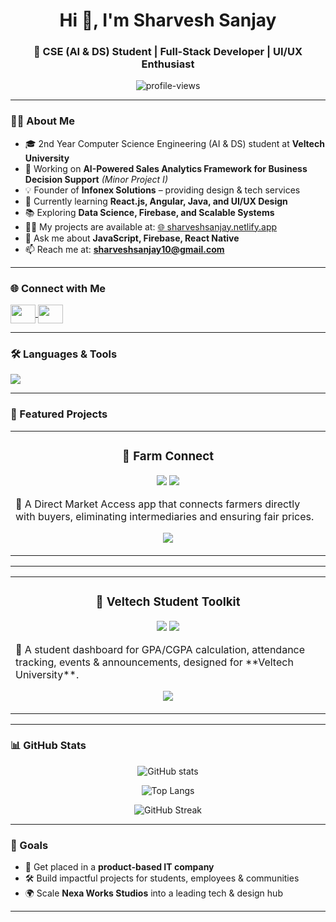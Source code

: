 <h1 align="center">Hi 👋, I'm Sharvesh Sanjay</h1>
<h3 align="center">🚀 CSE (AI & DS) Student | Full-Stack Developer | UI/UX Enthusiast</h3>

<p align="center">
  <img src="https://komarev.com/ghpvc/?username=sharveshsanjay&label=Profile%20views&color=0e75b6&style=flat" alt="profile-views" />
</p>

---

### 👨‍💻 About Me
- 🎓 2nd Year Computer Science Engineering (AI & DS) student at **Veltech University**  
- 🔭 Working on **AI-Powered Sales Analytics Framework for Business Decision Support** *(Minor Project I)*  
- 💡 Founder of **Infonex Solutions** – providing design & tech services  
- 🌱 Currently learning **React.js, Angular, Java, and UI/UX Design**  
- 📚 Exploring **Data Science, Firebase, and Scalable Systems**  
- 👨‍💻 My projects are available at: [🌐 sharveshsanjay.netlify.app](https://sharveshsanjay.netlify.app)  
- 💬 Ask me about **JavaScript, Firebase, React Native**  
- 📫 Reach me at: **sharveshsanjay10@gmail.com**  

---

### 🌐 Connect with Me
<p align="left">
<a href="https://linkedin.com/in/sharvesh-sanjay-m-862a74317" target="blank">
  <img align="center" src="https://raw.githubusercontent.com/rahuldkjain/github-profile-readme-generator/master/src/images/icons/Social/linked-in-alt.svg" height="30" width="40" />
</a>
<a href="https://instagram.com/sharveshsanjay_" target="blank">
  <img align="center" src="https://raw.githubusercontent.com/rahuldkjain/github-profile-readme-generator/master/src/images/icons/Social/instagram.svg" height="30" width="40" />
</a>
</p>

---

### 🛠️ Languages & Tools
<p align="left">
  <img src="https://skillicons.dev/icons?i=java,py,js,html,css,react,angular,vue,flutter,nodejs,php,mysql,sqlite,firebase,supabase,git,figma,photoshop,bootstrap,tailwind,c,chartjs,pandas" />
</p>

---

### 📌 Featured Projects  

<table>
  <tr>
    <td width="50%">
      <h3 align="center">🌾 Farm Connect</h3>
      <p align="center">
        <img src="https://img.shields.io/badge/React%20Native-20232A?style=for-the-badge&logo=react&logoColor=61DAFB" />
        <img src="https://img.shields.io/badge/Firebase-ffca28?style=for-the-badge&logo=firebase&logoColor=black" />
      </p>
      <p>🚜 A Direct Market Access app that connects farmers directly with buyers, eliminating intermediaries and ensuring fair prices.</p>
      <p align="center">
        <a href="https://github.com/sharveshsanjay/Farm-Connect" target="_blank">
          <img src="https://img.shields.io/badge/🔗%20View%20Project-blue?style=for-the-badge"/>
        </a>
      </p>
    </td>
  </tr>
</table>

---

<table>
  <tr>
    <td width="50%">
      <h3 align="center">🎒 Veltech Student Toolkit</h3>
      <p align="center">
        <img src="https://img.shields.io/badge/JavaScript-F7DF1E?style=for-the-badge&logo=javascript&logoColor=black" />
        <img src="https://img.shields.io/badge/HTML-CSS-blue?style=for-the-badge" />
      </p>
      <p>🎯 A student dashboard for GPA/CGPA calculation, attendance tracking, events & announcements, designed for **Veltech University**.</p>
      <p align="center">
        <a href="https://github.com/sharveshsanjay/Veltech-Student-Toolkit" target="_blank">
          <img src="https://img.shields.io/badge/🔗%20View%20Project-blue?style=for-the-badge"/>
        </a>
      </p>
    </td>
  </tr>
</table>

---

### 📊 GitHub Stats
<p align="center">
  <img src="https://github-readme-stats.vercel.app/api?username=sharveshsanjay&show_icons=true&theme=radical" alt="GitHub stats" />
</p>

<p align="center">
  <img src="https://github-readme-stats.vercel.app/api/top-langs/?username=sharveshsanjay&layout=compact&theme=radical" alt="Top Langs" />
</p>

<p align="center">
  <img src="https://github-readme-streak-stats.herokuapp.com/?user=sharveshsanjay&theme=radical" alt="GitHub Streak" />
</p>

---

### 🎯 Goals
- 🚀 Get placed in a **product-based IT company**  
- 🛠️ Build impactful projects for students, employees & communities  
- 🌍 Scale **Nexa Works Studios** into a leading tech & design hub  

---
